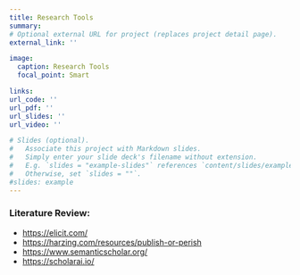 ```yaml
---
title: Research Tools
summary:
# Optional external URL for project (replaces project detail page).
external_link: ''

image:
  caption: Research Tools
  focal_point: Smart

links:
url_code: ''
url_pdf: ''
url_slides: ''
url_video: ''

# Slides (optional).
#   Associate this project with Markdown slides.
#   Simply enter your slide deck's filename without extension.
#   E.g. `slides = "example-slides"` references `content/slides/example-slides.md`.
#   Otherwise, set `slides = ""`.
#slides: example
---
```


### Literature Review: ### 

  - https://elicit.com/
  - https://harzing.com/resources/publish-or-perish
  - https://www.semanticscholar.org/    
  - https://scholarai.io/

